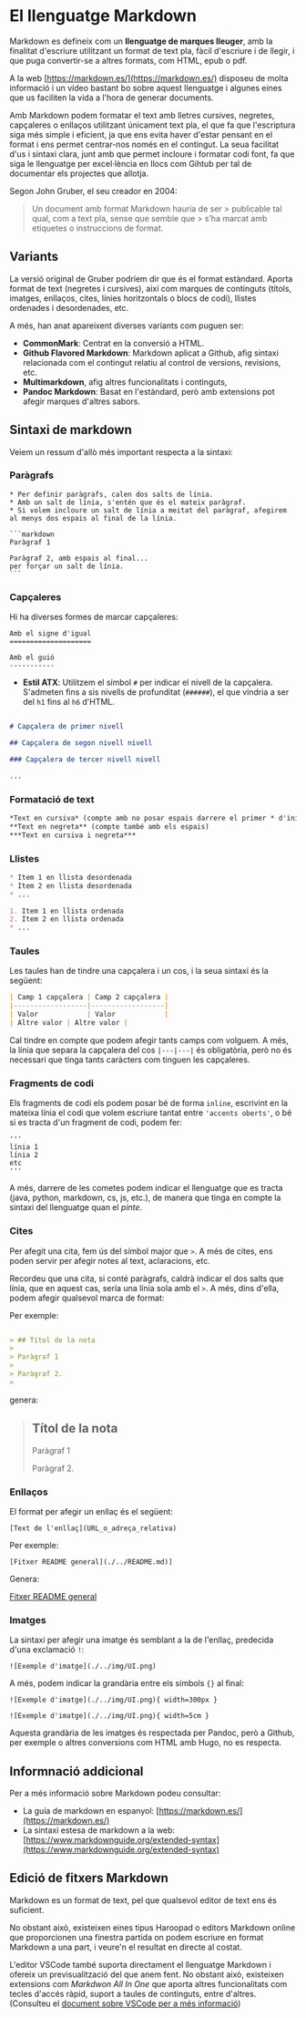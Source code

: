 # El llenguatge Markdown

Markdown es defineix com un **llenguatge de marques lleuger**, amb la finalitat d'escriure utilitzant un format de text pla, fàcil d'escriure i de llegir, i que puga convertir-se a altres formats, com HTML, epub o pdf.

A la web [https://markdown.es/](https://markdown.es/) disposeu de molta informació i un vídeo bastant bo sobre aquest llenguatge i algunes eines que us faciliten la vida a l'hora de generar documents.

Amb Markdown podem formatar el text amb lletres cursives, negretes, capçaleres o enllaços utilitzant únicament text pla, el que fa que l'escriptura siga més simple i eficient, ja que ens evita haver d'estar pensant en el format i ens permet centrar-nos només en el contingut. La seua facilitat d'us i sintaxi clara, junt amb que permet incloure i formatar codi font, fa que siga le llenguatge per excel·lència en llocs com Gihtub per tal de documentar els projectes que allotja.

Segon John Gruber, el seu creador en 2004:

>
> Un document amb format Markdown hauria de ser > publicable tal qual, com a text pla, sense que semble que > s’ha marcat amb etiquetes o instruccions de format. 
>

## Variants

La versió original de Gruber podríem dir que és el format estàndard. Aporta format de text (negretes i cursives), així com marques de continguts (títols, imatges, enllaços, cites, línies horitzontals o blocs de codi), llistes ordenades i desordenades, etc.

A més, han anat apareixent diverses variants com puguen ser:

* **CommonMark**: Centrat en la conversió a HTML.
* **Github Flavored Markdown**: Markdown aplicat a Github, afig sintaxi relacionada com el contingut relatiu al control de versions, revisions, etc.
* **Multimarkdown**, afig altres funcionalitats i continguts,
* **Pandoc Markdown**: Basat en l'estàndard, però amb extensions pot afegir marques d'altres sabors. 

## Sintaxi de markdown

Veiem un ressum d'allò més important respecta a la sintaxi:

### Paràgrafs

    * Per definir paràgrafs, calen dos salts de línia.
    * Amb un salt de línia, s'entén que és el mateix paràgraf.
    * Si volem incloure un salt de línia a meitat del paràgraf, afegirem al menys dos espais al final de la línia.

    ```markdown
    Paràgraf 1

    Paràgraf 2, amb espais al final...  
    per forçar un salt de línia.
    ```    

### Capçaleres

Hi ha diverses formes de marcar capçaleres:

```
Amb el signe d'igual
====================

Amb el guió
-----------
```

* **Estil ATX**: Utilitzem el símbol `#` per indicar el nivell de la capçalera. S'admeten fins a sis nivells de profunditat (`######`), el que vindria a ser del `h1` fins al `h6` d'HTML.

```markdown

# Capçalera de primer nivell

## Capçalera de segon nivell nivell

### Capçalera de tercer nivell nivell

...

```

### Formatació de text

```markdown
*Text en cursiva* (compte amb no posar espais darrere el primer * d'inici o davant el * del final)
**Text en negreta** (compte també amb els espais)
***Text en cursiva i negreta***
```

### Llistes

```markdown
* Item 1 en llista desordenada
* Item 2 en llista desordenada
* ...
```

```markdown
1. Item 1 en llista ordenada
2. Item 2 en llista ordenada
* ...
```

### Taules

Les taules han de tindre una capçalera i un cos, i la seua sintaxi és la següent:

```markdown
| Camp 1 capçalera | Camp 2 capçalera |
|------------------|------------------|
| Valor            | Valor            |
| Altre valor | Altre valor |
```

Cal tindre en compte que podem afegir tants camps com volguem. A més, la línia que separa la capçalera del cos `|---|---|` és obligatòria, però no és necessari que tinga tants caràcters com tinguen les capçaleres.

### Fragments de codi

Els fragments de codi els podem posar bé de forma `inline`, escrivint en la mateixa línia el codi que volem escriure tantat entre `'accents oberts'`, o bé si es tracta d'un fragment de codi, podem fer:

```
'''
línia 1
línia 2
etc
'''
```

A més, darrere de les cometes podem indicar el llenguatge que es tracta (java, python, markdown, cs, js, etc.), de manera que tinga en compte la sintaxi del llenguatge quan el *pinte*.

### Cites

Per afegit una cita, fem ús del símbol major que `>`. A més de cites, ens poden servir per afegir notes al text, aclaracions, etc. 

Recordeu que una cita, si conté paràgrafs, caldrà indicar el dos salts que línia, que en aquest cas, sería una línia sola amb el `>`. A més, dins d'ella, podem afegir qualsevol marca de format:


Per exemple:

```markdown

> ## Títol de la nota
>
> Paràgraf 1
>
> Paràgraf 2.
>

```

genera:


> ## Títol de la nota
>
> Paràgraf 1
>
> Paràgraf 2.
>


### Enllaços

El format per afegir un enllaç és el següent:

```
[Text de l'enllaç](URL_o_adreça_relativa)
```

Per exemple:

```
[Fitxer README general](./../README.md)]
```

Genera:

[Fitxer README general](./../README.md)

### Imatges

La sintaxi per afegir una imatge és semblant a la de l'enllaç, predecida d'una exclamació `!`:

```
![Exemple d'imatge](./../img/UI.png)
```

A més, podem indicar la grandària entre els símbols `{}` al final:

```
![Exemple d'imatge](./../img/UI.png){ width=300px }
```

```
![Exemple d'imatge](./../img/UI.png){ width=5cm }
```

Aquesta grandària de les imatges és respectada per Pandoc, però a Github, per exemple o altres conversions com HTML amb Hugo, no es respecta.

## Informnació addicional

Per a més informació sobre Markdown podeu consultar:

* La guía de markdown en espanyol: [https://markdown.es/](https://markdown.es/) 
* La sintaxi estesa de markdown a la web: [https://www.markdownguide.org/extended-syntax](https://www.markdownguide.org/extended-syntax)


## Edició de fitxers Markdown

Markdown es un format de text, pel que qualsevol editor de text ens és suficient.

No obstant això, existeixen eines tipus Haroopad o editors Markdown online que proporcionen una finestra partida on podem escriure en format Markdown a una part, i veure'n el resultat en directe al costat.

L'editor VSCode també suporta directament el llenguatge Markdown i ofereix un previsualització del que anem fent. No obstant això, existeixen extensions com *Markdwon All In One* que aporta altres funcionalitats com tecles d'accés ràpid, suport a taules de continguts, entre d'altres. (Consulteu el [document sobre VSCode per a més informació](../VSCode.md))
